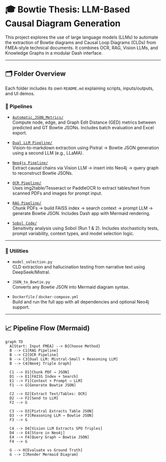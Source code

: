 # 🎓 Bowtie Thesis: LLM-Based Causal Diagram Generation

This project explores the use of large language models (LLMs) to automate the extraction of Bowtie diagrams and Causal Loop Diagrams (CLDs) from FMEA-style technical documents. It combines OCR, RAG, Vision LLMs, and Knowledge Graphs in a modular Dash interface.

---

## 🗂️ Folder Overview

Each folder includes its own `README.md` explaining scripts, inputs/outputs, and UI demos.

### 🚀 Pipelines

- [`Automatic_JSON_Metrics/`](./Automatic_JSON_Metrics)  
  Compute node, edge, and Graph Edit Distance (GED) metrics between predicted and GT Bowtie JSONs. Includes batch evaluation and Excel export.

- [`Dual LLM Pipeline/`](./Dual%20LLM%20Pipeline)  
  Vision-to-markdown extraction using Pixtral → Bowtie JSON generation using a second LLM (e.g., LLaMA).

- [`Neo4js Pipeline/`](./Neo4js%20Pipeline)  
  Extract causal chains via Vision LLM → insert into Neo4j → query graph to reconstruct Bowtie JSONs.

- [`OCR Pipeline/`](./OCR%20Pipeline)  
  Uses img2table/Tesseract or PaddleOCR to extract tables/text from scanned PDFs and images for prompt input.

- [`RAG Pipeline/`](./RAG%20Pipeline)  
  Chunk PDFs → build FAISS index → search context → prompt LLM → generate Bowtie JSON. Includes Dash app with Mermaid rendering.

- [`Sobol Code/`](./Sobol%20Code)  
  Sensitivity analysis using Sobol (Run 1 & 2). Includes stochasticity tests, prompt variability, context types, and model selection logic.

---

### 🧰 Utilities

- `model_selection.py`  
  CLD extraction and hallucination testing from narrative text using DeepSeek/Mistral.

- `JSON_to_Bowtie.py`  
  Converts any Bowtie JSON into Mermaid diagram syntax.

- `Dockerfile` / `docker-compose.yml`  
  Build and run the full app with all dependencies and optional Neo4j support.

---

## 📈 Pipeline Flow (Mermaid)

```mermaid
graph TD
  A[Start: Input FMEA] --> B{Choose Method}
  B --> C1[RAG Pipeline]
  B --> C2[OCR Pipeline]
  B --> C3[Dual LLM: Mistral-Small + Reasoning LLM]
  B --> C4[Neo4j Triple Graph]

  C1 --> D1[Chunk PDF → JSON]
  D1 --> E1[FAISS Index + Search]
  E1 --> F1[Context + Prompt → LLM]
  F1 --> G[Generate Bowtie JSON]

  C2 --> D2[Extract Text/Tables: OCR]
  D2 --> F2[Send to LLM]
  F2 --> G

  C3 --> D3[Pixtral Extracts Table JSON]
  D3 --> F3[Reasoning LLM → Bowtie JSON]
  F3 --> G

  C4 --> D4[Vision LLM Extracts SPO Triples]
  D4 --> E4[Store in Neo4j]
  E4 --> F4[Query Graph → Bowtie JSON]
  F4 --> G

  G --> H[Evaluate vs Ground Truth]
  G --> I[Render Mermaid Diagram]

